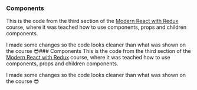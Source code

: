 ###  Components
This is the code from the third section of the <a href="https://www.udemy.com/course/react-redux/">Modern React with Redux</a> course, where it was teached how to use components, props and children components.

I made some changes so the code looks cleaner than what was shown on the course 😎###  Components
This is the code from the third section of the <a href="https://www.udemy.com/course/react-redux/">Modern React with Redux</a> course, where it was teached how to use components, props and children components.

I made some changes so the code looks cleaner than what was shown on the course 😎